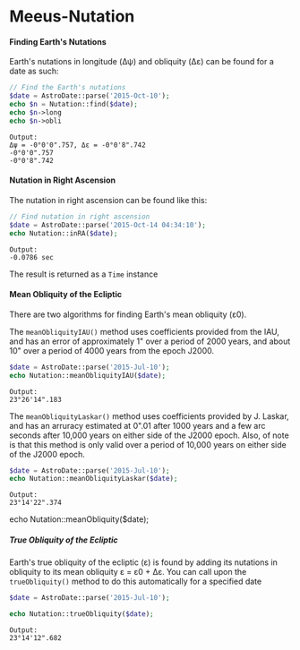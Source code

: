 Meeus-Nutation
==============

#### Finding Earth's Nutations
Earth's nutations in longitude (Δψ) and obliquity (Δε) can be found for a date as such:
```php
// Find the Earth's nutations
$date = AstroDate::parse('2015-Oct-10');
echo $n = Nutation::find($date);
echo $n->long
echo $n->obli
```
```
Output:
Δψ = -0°0'0".757, Δε = -0°0'8".742
-0°0'0".757
-0°0'8".742
```

#### Nutation in Right Ascension
The nutation in right ascension can be found like this:
```php
// Find nutation in right ascension 
$date = AstroDate::parse('2015-Oct-14 04:34:10');
echo Nutation::inRA($date);
```
```
Output: 
-0.0786 sec
```
The result is returned as a `Time` instance

#### Mean Obliquity of the Ecliptic
There are two algorithms for finding Earth's mean obliquity (ε0). 

The `meanObliquityIAU()` method uses coefficients provided from the IAU, and has an error of approximately 1" over a period of 2000 years, and about 10" over a period of 4000 years from the epoch J2000.
```php
$date = AstroDate::parse('2015-Jul-10');
echo Nutation::meanObliquityIAU($date);
```
```
Output:
23°26'14".183
```

The `meanObliquityLaskar()` method uses coefficients provided by J. Laskar, and has an arruracy estimated at 0".01 after 1000 years and a few arc seconds after 10,000 years on either side of the J2000 epoch. Also, of note is that this method is only valid over a period of 10,000 years on either side of the J2000 epoch.
```php
$date = AstroDate::parse('2015-Jul-10');
echo Nutation::meanObliquityLaskar($date);
```
```
Output:
23°14'22".374
```

echo Nutation::meanObliquity($date);


##### True Obliquity of the Ecliptic
Earth's true obliquity of the ecliptic (ε) is found by adding its nutations in obliquity to its mean obliquity ε = ε0 + Δε. You can call upon the `trueObliquity()` method to do this automatically for a specified date
```php
$date = AstroDate::parse('2015-Jul-10');

echo Nutation::trueObliquity($date);
```
```
Output:
23°14'12".682
```
